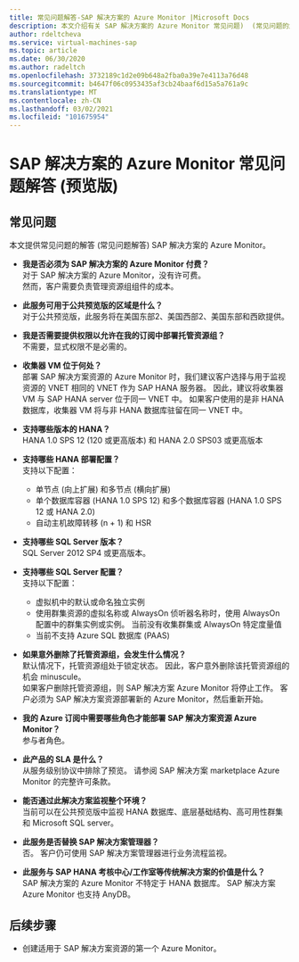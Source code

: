 ```yaml
---
title: 常见问题解答-SAP 解决方案的 Azure Monitor |Microsoft Docs
description: 本文介绍有关 SAP 解决方案的 Azure Monitor 常见问题)  (常见问题的解答。
author: rdeltcheva
ms.service: virtual-machines-sap
ms.topic: article
ms.date: 06/30/2020
ms.author: radeltch
ms.openlocfilehash: 3732189c1d2e09b648a2fba0a39e7e4113a76d48
ms.sourcegitcommit: b4647f06c0953435af3cb24baaf6d15a5a761a9c
ms.translationtype: MT
ms.contentlocale: zh-CN
ms.lasthandoff: 03/02/2021
ms.locfileid: "101675954"
---
```

# <a name="azure-monitor-for-sap-solutions-faq-preview"></a>SAP 解决方案的 Azure Monitor 常见问题解答 (预览版) 
## <a name="frequently-asked-questions"></a>常见问题

本文提供常见问题的解答 (常见问题解答) SAP 解决方案的 Azure Monitor。  

 - **我是否必须为 SAP 解决方案的 Azure Monitor 付费？**  
对于 SAP 解决方案的 Azure Monitor，没有许可费。  
然而，客户需要负责管理资源组组件的成本。  

 - **此服务可用于公共预览版的区域是什么？**  
对于公共预览版，此服务将在美国东部2、美国西部2、美国东部和西欧提供。  

 - **我是否需要提供权限以允许在我的订阅中部署托管资源组？**  
不需要，显式权限不是必需的。  

 - **收集器 VM 位于何处？**  
部署 SAP 解决方案资源的 Azure Monitor 时，我们建议客户选择与用于监视资源的 VNET 相同的 VNET 作为 SAP HANA 服务器。 因此，建议将收集器 VM 与 SAP HANA server 位于同一 VNET 中。 如果客户使用的是非 HANA 数据库，收集器 VM 将与非 HANA 数据库驻留在同一 VNET 中。  

 - **支持哪些版本的 HANA？**  
HANA 1.0 SPS 12 (120 或更高版本) 和 HANA 2.0 SPS03 或更高版本  

 - **支持哪些 HANA 部署配置？**  
支持以下配置：
   - 单节点 (向上扩展) 和多节点 (横向扩展)   
   - 单个数据库容器 (HANA 1.0 SPS 12) 和多个数据库容器 (HANA 1.0 SPS 12 或 HANA 2.0)   
   - 自动主机故障转移 (n + 1) 和 HSR  

 - **支持哪些 SQL Server 版本？**  
SQL Server 2012 SP4 或更高版本。  

 - **支持哪些 SQL Server 配置？**  
支持以下配置：
   - 虚拟机中的默认或命名独立实例  
   - 使用群集资源的虚拟名称或 AlwaysOn 侦听器名称时，使用 AlwaysOn 配置中的群集实例或实例。 当前没有收集群集或 AlwaysOn 特定度量值    
   - 当前不支持 Azure SQL 数据库 (PAAS)   

 - **如果意外删除了托管资源组，会发生什么情况？**  
默认情况下，托管资源组处于锁定状态。 因此，客户意外删除该托管资源组的机会 minuscule。  
如果客户删除托管资源组，则 SAP 解决方案 Azure Monitor 将停止工作。 客户必须为 SAP 解决方案资源部署新的 Azure Monitor，然后重新开始。  

 - **我的 Azure 订阅中需要哪些角色才能部署 SAP 解决方案资源 Azure Monitor？**  
参与者角色。  

 - **此产品的 SLA 是什么？**  
从服务级别协议中排除了预览。 请参阅 SAP 解决方案 marketplace Azure Monitor 的完整许可条款。  

 - **能否通过此解决方案监视整个环境？**  
当前可以在公共预览版中监视 HANA 数据库、底层基础结构、高可用性群集和 Microsoft SQL server。  

 - **此服务是否替换 SAP 解决方案管理器？**  
否。 客户仍可使用 SAP 解决方案管理器进行业务流程监视。  

 - **此服务与 SAP HANA 考核中心/工作室等传统解决方案的价值是什么？**  
SAP 解决方案的 Azure Monitor 不特定于 HANA 数据库。 SAP 解决方案 Azure Monitor 也支持 AnyDB。  

## <a name="next-steps"></a>后续步骤

- 创建适用于 SAP 解决方案资源的第一个 Azure Monitor。
